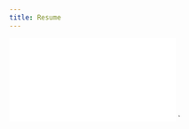 ```yaml
---
title: Resume
---
```



<object style="width:100%;height:100vh" data="/files/resume.pdf" type="application/pdf">
    <embed src="/files/resume.pdf" type="application/pdf" />
</object>
`